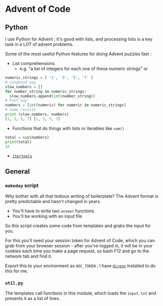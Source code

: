 # Advent of Code

## Python

I use Python for Advent ; it's good with lists, and processing lists is a key
task in a LOT of advent problems.

Some of the most useful Python features for doing Advent puzzles fast :

- List comprehensions
  - e.g. "a list of integers for each one of these numeric strings" or
```python
numeric_strings = [ '1', '3', '5', '7' ]
# Longhand way
slow_numbers = []
for number_string in numeric_strings:
  slow_numbers.append(int(number_string))
# Fast way
numbers = [int(numeric) for numeric in numeric_strings]
# Same results
print (slow_numbers, numbers)
[1, 3, 5, 7] [1, 3, 5, 7]
```
- Functions that do things with lists or iterables like `sum()`
```python
total = sum(numbers)
print(total)
16
```
- [`itertools`](https://docs.python.org/3/library/itertools.html)

## General

### `makeday` script

Why bother with all that tedious writing of boilerplate? The Advent format is
pretty predictable and hasn't changed in years.

- You'll have to write two `answer` functions
- You'll be working with an input file

So this script creates some code from templates and grabs the input for you.

For this you'll need your session token for Advent of Code, which you can grab
from your browser session - after you've logged in, it will be in your cookies
each time you make a page request, so bash F12 and go to the network tab and
find it.

Export this to your environment as `AOC_TOKEN` ; I have
[`direnv`](https://direnv.net/) installed to do this for me.

### `util.py`

The templates call functions in this module, which loads the `input.txt` and
presents it as a list of lines.
